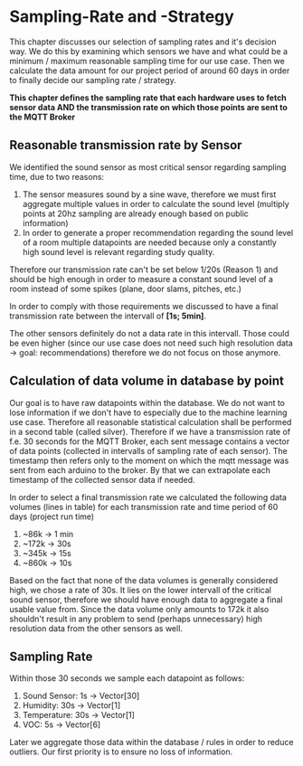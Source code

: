 # Sampling-Rate and -Strategy
This chapter discusses our selection of sampling rates and it's decision way. We do this by examining which sensors we have and what could be a minimum / maximum reasonable sampling time for our use case. Then we calculate the data amount for our project period of around 60 days in order to finally decide our sampling rate / strategy.

<b>This chapter defines the sampling rate that each hardware uses to fetch sensor data AND the transmission rate on which those points are sent to the MQTT Broker</b>

## Reasonable transmission rate by Sensor
We identified the sound sensor as most critical sensor regarding sampling time, due to two reasons:

1. The sensor measures sound by a sine wave, therefore we must first aggregate multiple values in order to calculate the sound level (multiply points at 20hz sampling are already enough based on public information)
2. In order to generate a proper recommendation regarding the sound level of a room multiple datapoints are needed because only a constantly high sound level is relevant regarding study quality.

Therefore our transmission rate can't be set below 1/20s (Reason 1) and should be high enough in order to measure a constant sound level of a room instead of some spikes (plane, door slams, pitches, etc.)

In order to comply with those requirements we discussed to have a final transmission rate between the intervall of <b>[1s; 5min]</b>.

The other sensors definitely do not a data rate in this intervall. Those could be even higher (since our use case does not need such high resolution data -> goal: recommendations) therefore we do not focus on those anymore.

## Calculation of data volume in database by point
Our goal is to have raw datapoints within the database. We do not want to lose information if we don't have to especially due to the machine learning use case. Therefore all reasonable statistical calculation shall be performed in a second table (called silver). Therefore if we have a transmission rate of f.e. 30 seconds for the MQTT Broker, each sent message contains a vector of data points (collected in intervalls of sampling rate of each sensor). The timestamp then refers only to the moment on which the mqtt message was sent from each arduino to the broker. By that we can extrapolate each timestamp of the collected sensor data if needed.

In order to select a final transmission rate we calculated the following data volumes (lines in table) for each transmission rate and time period of 60 days (project run time)

1. ~86k -> 1 min
2. ~172k -> 30s
3. ~345k -> 15s
4. ~860k -> 10s

Based on the fact that none of the data volumes is generally considered high, we chose a rate of 30s. It lies on the lower intervall of the critical sound sensor, therefore we should have enough data to aggregate a final usable value from. Since the data volume only amounts to 172k it also shouldn't result in any problem to send (perhaps unnecessary) high resolution data from the other sensors as well.

## Sampling Rate
Within those 30 seconds we sample each datapoint as follows:

1. Sound Sensor: 1s -> Vector[30]
2. Humidity: 30s -> Vector[1]  
3. Temperature: 30s -> Vector[1]
4. VOC: 5s -> Vector[6]

Later we aggregate those data within the database / rules in order to reduce outliers. Our first priority is to ensure no loss of information.